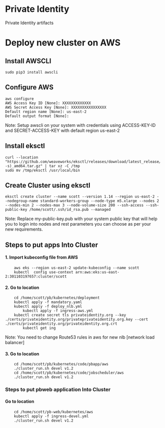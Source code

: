 # Private Identity
Private Identity artifacts

# Deploy new cluster on AWS
## Install AWSCLI
    sudo pip3 install awscli
## Configure AWS
    aws configure 
    AWS Access Key ID [None]: XXXXXXXXXXXXX
    AWS Secret Access Key [None]: XXXXXXXXXXXXXXXX
    Default region name [None]: us-east-2
    Default output format [None]:
Note: Setup awscli on your system with credentials using ACCESS-KEY-ID and SECRET-ACCESS-KEY with default region us-east-2
## Install eksctl 
    curl --location "https://github.com/weaveworks/eksctl/releases/download/latest_release/eksctl_$(uname -s)_amd64.tar.gz" | tar xz -C /tmp
    sudo mv /tmp/eksctl /usr/local/bin
## Create Cluster using eksctl
    eksctl create cluster --name scott --version 1.14 --region us-east-2 --nodegroup-name standard-workers-group --node-type m5.xlarge --nodes 2 --nodes-min 2 --nodes-max 3 --node-volume-size 200 --ssh-access --ssh-public-key /home/scott/.ssh/id_rsa.pub --managed

  Note: Replace my-public-key.pub with your system public key that will help you to login into nodes and rest parameters you can choose as per your new requirements.

## Steps to put apps Into Cluster

#### 1. Import kubeconfig file from AWS
		aws eks --region us-east-2 update-kubeconfig --name scott
		kubectl  config use-context arn:aws:eks:us-east-2:301103197657:cluster/scott
#### 2. Go to location
		cd /home/scott/pb/kubernetes/deployment
		kubectl apply -f mandatory.yaml
		kubectl apply -f deploy_nlb.yml
        	kubectl apply -f ingress-aws.yml
		kubectl create secret tls privateidentity.org --key ./certs/privateidentity.org/privateprivateidentity.org.key --cert ./certs/privateidentity.org/privateidentity.org.crt
        	kubectl get ing

Note: You need to change Route53 rules in aws for new nlb [network load balancer]
 
#### 3. Go to location 

		cd /home/scott/pb/kubernetes/code/pbapp/aws
		./cluster_run.sh devel v1.2
		cd /home/scott/pb/kubernetes/code/jobscheduler/aws
		./cluster_run.sh devel v1.2

### Steps to put pbweb application Into Cluster
   
#### Go to location
		cd /home/scott/pb-web/kubernetes/aws
		kubectl apply -f ingress-devel.yml
		./cluster_run.sh devel v1.2

